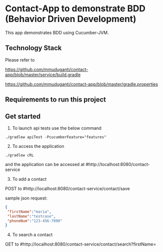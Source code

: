 Contact-App to demonstrate BDD (Behavior Driven Development)
==============================

This app demonstrates BDD using Cucumber-JVM.

Technology Stack
-----------------
Please refer to

https://github.com/mmuduganti/contact-app/blob/master/service/build.gradle

https://github.com/mmuduganti/contact-app/blob/master/gradle.properties

Requirements to run this project
--------------------------------


Get started
-----------

1) To launch api tests use the below command

```
./gradlew apiTest -PcucumberFeature="features"
```

2) To access the application 

```
./gradlew cRL
```
and the application can be accessed at #http://localhost:8080/contact-service

3) To add a contact

POST to #http://localhost:8080/contact-service/contact/save

sample json request:
```json
{
 "firstName":"maria",
 "lastName":"testcase",
 "phoneNum":"123-456-7890"
}
```

4) To search a contact

GET to #http://localhost:8080/contact-service/contact/search?firstName=<fname>
